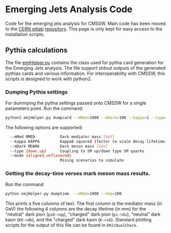 # Emerging Jets Analysis Code

Code for the emerging jets analysis for CMSSW. Main code has been moved to the
[CERN gitlab](https://gitlab.cern.ch/)
[repository](https://gitlab.cern.ch/yichen/EMJ). This page is only kept for easy
access to the installation scripts.

## Pythia calculations

The file [emjHelper.py](emjHelper.py) contains the class used for pythia card
generation for the Emerging Jets analysis. The file support stdout outputs of the
generated pythias cards and various information. For interoperability with CMSSW,
this scripts is designed to work with python2.

### Dumping Pythia settings

For dummping the pythia settings passed onto CMSSW for a single parameters point.
Run the command:

```bash
python2 emjHelper.py dumpcard --mMed=1000 --mDark=100 --kappa=1 --type=down --mode=aligned
```

The following options are supported:

```bash
  --mMed MMED           Dark mediator mass [GeV]
  --kappa KAPPA         Kappa0 squared (factor to scale decay lifetime)
  --mDark MDARK         Dark meson mass [GeV]
  --type {down,up}      Coupling to SM up/down type SM quarks
  --mode {aligned,unflavored}
                        Mixing scenarios to simulate
```

### Getting the decay-time verses mark meson mass results.

Run the command

```bash
python emjHelper.py dumptime  --mMed=1000 --kSq=100
```

This prints a five columns of text. The first column is the mediator mass (in
GeV) the following 4 columns are the decay lifetime (in mm) for the "neutral"
dark pion (`pi0->qq`), "charged" dark pion (`pi->ds`), “neutral” dark kaon
(`K0->db`), and the "charged" dark kaon (`K->sb`). Standard plotting scripts for
the output of this file can be found in `EMJ/QualCheck`.

